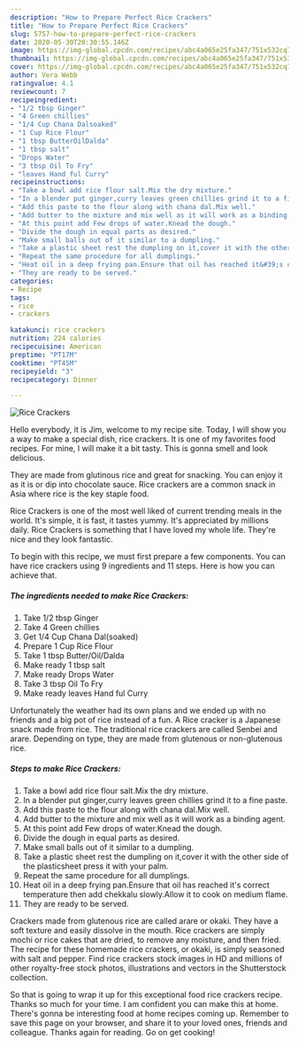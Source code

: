 ```yaml
---
description: "How to Prepare Perfect Rice Crackers"
title: "How to Prepare Perfect Rice Crackers"
slug: 5757-how-to-prepare-perfect-rice-crackers
date: 2020-05-30T20:30:55.146Z
image: https://img-global.cpcdn.com/recipes/abc4a065e25fa347/751x532cq70/rice-crackers-recipe-main-photo.jpg
thumbnail: https://img-global.cpcdn.com/recipes/abc4a065e25fa347/751x532cq70/rice-crackers-recipe-main-photo.jpg
cover: https://img-global.cpcdn.com/recipes/abc4a065e25fa347/751x532cq70/rice-crackers-recipe-main-photo.jpg
author: Vera Webb
ratingvalue: 4.1
reviewcount: 7
recipeingredient:
- "1/2 tbsp Ginger"
- "4 Green chillies"
- "1/4 Cup Chana Dalsoaked"
- "1 Cup Rice Flour"
- "1 tbsp ButterOilDalda"
- "1 tbsp salt"
- "Drops Water"
- "3 tbsp Oil To Fry"
- "leaves Hand ful Curry"
recipeinstructions:
- "Take a bowl add rice flour salt.Mix the dry mixture."
- "In a blender put ginger,curry leaves green chillies grind it to a fine paste."
- "Add this paste to the flour along with chana dal.Mix well."
- "Add butter to the mixture and mix well as it will work as a binding agent."
- "At this point add Few drops of water.Knead the dough."
- "Divide the dough in equal parts as desired."
- "Make small balls out of it similar to a dumpling."
- "Take a plastic sheet rest the dumpling on it,cover it with the other side of the plasticsheet press it with your palm."
- "Repeat the same procedure for all dumplings."
- "Heat oil in a deep frying pan.Ensure that oil has reached it&#39;s correct temperature then add chekkalu slowly.Allow it to cook on medium flame."
- "They are ready to be served."
categories:
- Recipe
tags:
- rice
- crackers

katakunci: rice crackers 
nutrition: 224 calories
recipecuisine: American
preptime: "PT17M"
cooktime: "PT45M"
recipeyield: "3"
recipecategory: Dinner

---
```



![Rice Crackers](https://img-global.cpcdn.com/recipes/abc4a065e25fa347/751x532cq70/rice-crackers-recipe-main-photo.jpg)

Hello everybody, it is Jim, welcome to my recipe site. Today, I will show you a way to make a special dish, rice crackers. It is one of my favorites food recipes. For mine, I will make it a bit tasty. This is gonna smell and look delicious.

They are made from glutinous rice and great for snacking. You can enjoy it as it is or dip into chocolate sauce. Rice crackers are a common snack in Asia where rice is the key staple food.

Rice Crackers is one of the most well liked of current trending meals in the world. It's simple, it is fast, it tastes yummy. It's appreciated by millions daily. Rice Crackers is something that I have loved my whole life. They're nice and they look fantastic.


To begin with this recipe, we must first prepare a few components. You can have rice crackers using 9 ingredients and 11 steps. Here is how you can achieve that.

<!--inarticleads1-->

##### The ingredients needed to make Rice Crackers:

1. Take 1/2 tbsp Ginger
1. Take 4 Green chillies
1. Get 1/4 Cup Chana Dal(soaked)
1. Prepare 1 Cup Rice Flour
1. Take 1 tbsp Butter/Oil/Dalda
1. Make ready 1 tbsp salt
1. Make ready Drops Water
1. Take 3 tbsp Oil To Fry
1. Make ready leaves Hand ful Curry


Unfortunately the weather had its own plans and we ended up with no friends and a big pot of rice instead of a fun. A Rice cracker is a Japanese snack made from rice. The traditional rice crackers are called Senbei and arare. Depending on type, they are made from glutenous or non-glutenous rice. 

<!--inarticleads2-->

##### Steps to make Rice Crackers:

1. Take a bowl add rice flour salt.Mix the dry mixture.
1. In a blender put ginger,curry leaves green chillies grind it to a fine paste.
1. Add this paste to the flour along with chana dal.Mix well.
1. Add butter to the mixture and mix well as it will work as a binding agent.
1. At this point add Few drops of water.Knead the dough.
1. Divide the dough in equal parts as desired.
1. Make small balls out of it similar to a dumpling.
1. Take a plastic sheet rest the dumpling on it,cover it with the other side of the plasticsheet press it with your palm.
1. Repeat the same procedure for all dumplings.
1. Heat oil in a deep frying pan.Ensure that oil has reached it&#39;s correct temperature then add chekkalu slowly.Allow it to cook on medium flame.
1. They are ready to be served.


Crackers made from glutenous rice are called arare or okaki. They have a soft texture and easily dissolve in the mouth. Rice crackers are simply mochi or rice cakes that are dried, to remove any moisture, and then fried. The recipe for these homemade rice crackers, or okaki, is simply seasoned with salt and pepper. Find rice crackers stock images in HD and millions of other royalty-free stock photos, illustrations and vectors in the Shutterstock collection. 

So that is going to wrap it up for this exceptional food rice crackers recipe. Thanks so much for your time. I am confident you can make this at home. There's gonna be interesting food at home recipes coming up. Remember to save this page on your browser, and share it to your loved ones, friends and colleague. Thanks again for reading. Go on get cooking!

